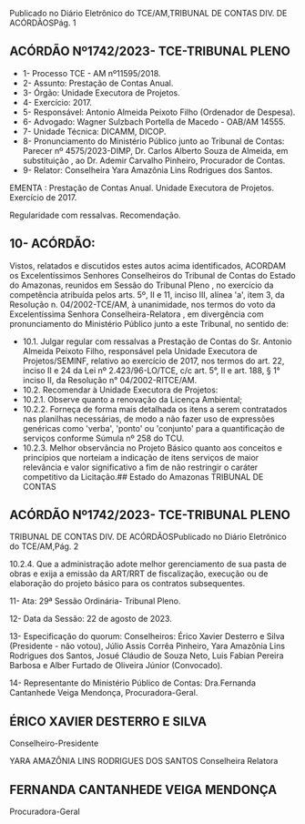 Publicado  no  Diário  Eletrônico do TCE/AM,TRIBUNAL DE CONTAS DIV. DE ACÓRDÃOSPág. 1

## ACÓRDÃO Nº1742/2023- TCE-TRIBUNAL PLENO

- 1- Processo TCE - AM nº11595/2018.
- 2- Assunto: Prestação de Contas Anual.
- 3- Órgão: Unidade Executora de Projetos.
- 4- Exercício: 2017.
- 5- Responsável: Antonio Almeida Peixoto Filho (Ordenador de Despesa).
- 6- Advogado: Wagner Sulzbach Portella de Macedo - OAB/AM 14555.
- 7- Unidade Técnica: DICAMM, DICOP.
- 8- Pronunciamento  do  Ministério  Público  junto  ao  Tribunal  de  Contas: Parecer  nº 4575/2023-DIMP,  Dr.  Carlos  Alberto  Souza  de  Almeida,  em  substituição  ,  ao    Dr. Ademir Carvalho Pinheiro, Procurador de Contas.
- 9- Relator: Conselheira Yara Amazônia Lins Rodrigues dos Santos.

EMENTA : Prestação  de  Contas  Anual.  Unidade Executora de Projetos. Exercício de 2017.

Regularidade com ressalvas. Recomendação.

## 10-  ACÓRDÃO:

Vistos, relatados e discutidos estes autos acima identificados, ACORDAM os Excelentíssimos Senhores Conselheiros do Tribunal de Contas do Estado do Amazonas, reunidos em Sessão do Tribunal Pleno , no exercício da competência atribuída pelos arts. 5º, II e 11, inciso III, alínea 'a', item 3, da Resolução n. 04/2002-TCE/AM, à unanimidade, nos  termos  do  voto  da  Excelentíssima  Senhora  Conselheira-Relatora ,  em  divergência com pronunciamento do Ministério Público junto a este Tribunal, no sentido de:

- 10.1. Julgar regular com ressalvas a  Prestação de Contas do Sr.  Antonio Almeida Peixoto Filho, responsável pela Unidade Executora de Projetos/SEMINF, relativo ao exercício de 2017, nos termos do art. 22, inciso II e 24 da Lei nº 2.423/96-LO/TCE, c/c art. 5°, II e art. 188, § 1° inciso II, da Resolução n° 04/2002-RITCE/AM.
- 10.2. Recomendar à Unidade Executora de Projetos:
- 10.2.1. Observe quanto a renovação da Licença Ambiental;
- 10.2.2. Forneça de forma mais detalhada os itens a serem contratados nas  planilhas  necessárias,  de  modo  a  não  fazer  uso  de  expressões genéricas  como 'verba',  'ponto'  ou  'conjunto'  para  a  quantificação  de serviços conforme Súmula nº 258 do TCU.
- 10.2.3. Melhor observância no Projeto Básico quanto aos conceitos e princípios que norteiam a indicação de itens serviços de maior relevância e valor significativo a fim de não restringir o caráter competitivo da Licitação.## Estado do Amazonas TRIBUNAL DE CONTAS

## ACÓRDÃO Nº1742/2023- TCE-TRIBUNAL PLENO

TRIBUNAL DE CONTAS DIV. DE ACÓRDÃOSPublicado  no  Diário  Eletrônico do TCE/AM,Pág. 2

10.2.4. Que a administração adote melhor gerenciamento de sua pasta de obras e exija a emissão da ART/RRT de fiscalização, execução ou de elaboração do projeto básico para os contratos subsequentes.

11-  Ata: 29ª Sessão Ordinária- Tribunal Pleno.

12-  Data da Sessão: 22 de agosto de 2023.

13-  Especificação do quorum: Conselheiros: Érico Xavier Desterro e Silva (Presidente - não votou),  Júlio  Assis  Corrêa  Pinheiro,  Yara  Amazônia  Lins  Rodrigues  dos  Santos, Josué Cláudio de Souza Neto, Luis Fabian Pereira Barbosa e Alber Furtado de Oliveira Júnior (Convocado).

14-  Representante do Ministério Público de Contas: Dra.Fernanda Cantanhede Veiga Mendonça, Procuradora-Geral.

## ÉRICO XAVIER DESTERRO E SILVA

Conselheiro-Presidente

YARA AMAZÔNIA LINS RODRIGUES DOS SANTOS Conselheira Relatora

## FERNANDA CANTANHEDE VEIGA MENDONÇA

Procuradora-Geral